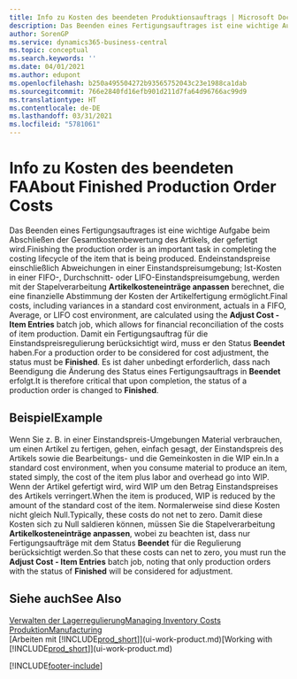 ```yaml
---
title: Info zu Kosten des beendeten Produktionsauftrags | Microsoft Docs
description: Das Beenden eines Fertigungsauftrages ist eine wichtige Aufgabe beim Abschließen der Gesamtkostenbewertung des Artikels, der gefertigt wird. Endeinstandspreise (Abweichungen in einer Einstandspreisumgebung; Ist-Kosten in einer FIFO-, Durchschnitt- oder LIFO-Einstandspreisumgebung) werden mit der Stapelverarbeitung  Kosten anpassen Lagerreg. fakt berechnet.
author: SorenGP
ms.service: dynamics365-business-central
ms.topic: conceptual
ms.search.keywords: ''
ms.date: 04/01/2021
ms.author: edupont
ms.openlocfilehash: b250a495504272b93565752043c23e1988ca1dab
ms.sourcegitcommit: 766e2840fd16efb901d211d7fa64d96766ac99d9
ms.translationtype: HT
ms.contentlocale: de-DE
ms.lasthandoff: 03/31/2021
ms.locfileid: "5781061"
---
```

# <a name="about-finished-production-order-costs"></a><span data-ttu-id="7e251-104">Info zu Kosten des beendeten FA</span><span class="sxs-lookup"><span data-stu-id="7e251-104">About Finished Production Order Costs</span></span>
<span data-ttu-id="7e251-105">Das Beenden eines Fertigungsauftrages ist eine wichtige Aufgabe beim Abschließen der Gesamtkostenbewertung des Artikels, der gefertigt wird.</span><span class="sxs-lookup"><span data-stu-id="7e251-105">Finishing the production order is an important task in completing the costing lifecycle of the item that is being produced.</span></span> <span data-ttu-id="7e251-106">Endeinstandspreise einschließlich Abweichungen in einer Einstandspreisumgebung; Ist-Kosten in einer FIFO-, Durchschnitt- oder LIFO-Einstandspreisumgebung, werden mit der Stapelverarbeitung **Artikelkosteneinträge anpassen** berechnet, die eine finanzielle Abstimmung der Kosten der Artikelfertigung ermöglicht.</span><span class="sxs-lookup"><span data-stu-id="7e251-106">Final costs, including variances in a standard cost environment, actuals in a FIFO, Average, or LIFO cost environment, are calculated using the **Adjust Cost - Item Entries** batch job, which allows for financial reconciliation of the costs of item production.</span></span> <span data-ttu-id="7e251-107">Damit ein Fertigungsauftrag für die Einstandspreisregulierung berücksichtigt wird, muss er den Status **Beendet** haben.</span><span class="sxs-lookup"><span data-stu-id="7e251-107">For a production order to be considered for cost adjustment, the status must be **Finished**.</span></span> <span data-ttu-id="7e251-108">Es ist daher unbedingt erforderlich, dass nach Beendigung die Änderung des Status eines Fertigungsauftrags in **Beendet** erfolgt.</span><span class="sxs-lookup"><span data-stu-id="7e251-108">It is therefore critical that upon completion, the status of a production order is changed to **Finished**.</span></span>  

## <a name="example"></a><span data-ttu-id="7e251-109">Beispiel</span><span class="sxs-lookup"><span data-stu-id="7e251-109">Example</span></span>  
 <span data-ttu-id="7e251-110">Wenn Sie z. B. in einer Einstandspreis-Umgebungen Material verbrauchen, um einen Artikel zu fertigen, gehen, einfach gesagt, der Einstandspreis des Artikels sowie die Bearbeitungs- und die Gemeinkosten in die WIP ein.</span><span class="sxs-lookup"><span data-stu-id="7e251-110">In a standard cost environment, when you consume material to produce an item, stated simply, the cost of the item plus labor and overhead go into WIP.</span></span> <span data-ttu-id="7e251-111">Wenn der Artikel gefertigt wird, wird WIP um den Betrag Einstandspreises des Artikels verringert.</span><span class="sxs-lookup"><span data-stu-id="7e251-111">When the item is produced, WIP is reduced by the amount of the standard cost of the item.</span></span> <span data-ttu-id="7e251-112">Normalerweise sind diese Kosten nicht gleich Null.</span><span class="sxs-lookup"><span data-stu-id="7e251-112">Typically, these costs do not net to zero.</span></span> <span data-ttu-id="7e251-113">Damit diese Kosten sich zu Null saldieren können, müssen Sie die Stapelverarbeitung **Artikelkosteneinträge anpassen**, wobei zu beachten ist, dass nur Fertigungsaufträge mit dem Status **Beendet** für die Regulierung berücksichtigt werden.</span><span class="sxs-lookup"><span data-stu-id="7e251-113">So that these costs can net to zero, you must run the **Adjust Cost - Item Entries** batch job, noting that only production orders with the status of **Finished** will be considered for adjustment.</span></span>  

## <a name="see-also"></a><span data-ttu-id="7e251-114">Siehe auch</span><span class="sxs-lookup"><span data-stu-id="7e251-114">See Also</span></span>  
[<span data-ttu-id="7e251-115">Verwalten der Lagerregulierung</span><span class="sxs-lookup"><span data-stu-id="7e251-115">Managing Inventory Costs</span></span>](finance-manage-inventory-costs.md)  
[<span data-ttu-id="7e251-116">Produktion</span><span class="sxs-lookup"><span data-stu-id="7e251-116">Manufacturing</span></span>](production-manage-manufacturing.md)  
<span data-ttu-id="7e251-117">[Arbeiten mit [!INCLUDE[prod_short](includes/prod_short.md)]](ui-work-product.md)</span><span class="sxs-lookup"><span data-stu-id="7e251-117">[Working with [!INCLUDE[prod_short](includes/prod_short.md)]](ui-work-product.md)</span></span>


[!INCLUDE[footer-include](includes/footer-banner.md)]